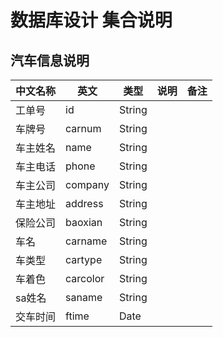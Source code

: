 # 数据库设计 集合说明

## 汽车信息说明

| 中文名称 | 英文 | 类型 | 说明 | 备注 |
|---------|------|------|------|-----|
| 工单号   | id |  String |  |  |
| 车牌号 | carnum | String |  |  |
| 车主姓名 | name | String |   |   |
| 车主电话 | phone| String  | |  | 
| 车主公司 | company | String |  |  |
| 车主地址 | address | String |  |  |
| 保险公司 | baoxian | String |  |  |
| 车名     | carname | String |  |  |
| 车类型   | cartype | String |  |  |
| 车着色   | carcolor | String|  |  |
| sa姓名   | saname | String |   |  |
| 交车时间 | ftime  |  Date |  |  |
